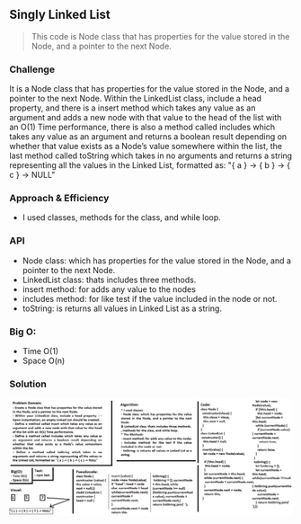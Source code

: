 ## Singly Linked List
> This code is Node class that has properties for the value stored in the Node, and a pointer to the next Node.

### Challenge
It is a Node class that has properties for the value stored in the Node, and a pointer to the next Node.
Within the LinkedList class, include a head property, and there is a insert method which takes any value as an argument and adds a new node with that value to the head of the list with an O(1) Time performance, there is also a method called includes which takes any value as an argument and returns a boolean result depending on whether that value exists as a Node’s value somewhere within the list, the last method called toString which takes in no arguments and returns a string representing all the values in the Linked List, formatted as: "{ a } -> { b } -> { c } -> NULL"

### Approach & Efficiency
- I used classes, methods for the class, and while loop.

### API  
- Node class: which has properties for the value stored in the Node, and a pointer to the next Node.
- LinkedList class: thats includes three methods.
- insert method: for adds any value to the nodes
- includes method: for like test if the value included in the node or not.
- toString: is returns all values in Linked List as a string. 

### Big O:
- Time O(1)
- Space O(n)

### Solution
![Linked List](../../assets/challenge4.png)